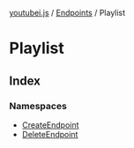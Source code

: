 [youtubei.js](../../../../README.md) / [Endpoints](../../README.md) / Playlist

# Playlist

## Index

### Namespaces

- [CreateEndpoint](namespaces/CreateEndpoint/README.md)
- [DeleteEndpoint](namespaces/DeleteEndpoint/README.md)
